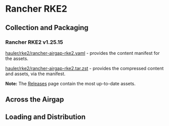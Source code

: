 # Rancher RKE2

## Collection and Packaging

### Rancher RKE2 v1.25.15

[hauler/rke2/rancher-airgap-rke2.yaml](https://rancher-airgap.s3.amazonaws.com/v1.5.1/hauler/rke2/rancher-airgap-rke2.yaml) - provides the content manifest for the assets.

[hauler/rke2/rancher-airgap-rke2.tar.zst](https://rancher-airgap.s3.amazonaws.com/v1.5.1/hauler/rke2/rancher-airgap-rke2.tar.zst) - provides the compressed content and assets, via the manifest.

**Note:** The [Releases](https://github.com/zackbradys/rancher-airgap/releases) page contain the most up-to-date assets.

## Across the Airgap

## Loading and Distribution